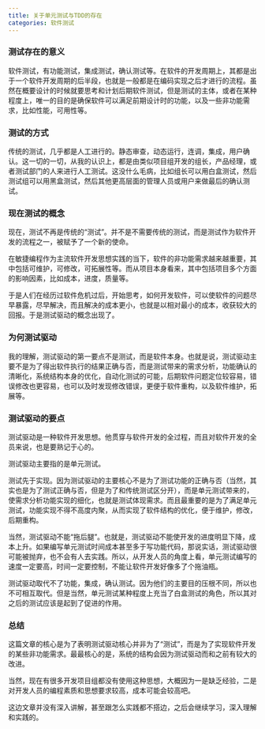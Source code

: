 ```yaml
---
title: 关于单元测试与TDD的存在
categories: 软件测试
---
```


### 测试存在的意义

软件测试，有功能测试，集成测试，确认测试等。在软件的开发周期上，其都是出于一个软件开发周期的后半段，也就是一般都是在编码实现之后才进行的流程。虽然在概要设计的时候就要思考和计划后期软件测试，但是测试的主体，或者在某种程度上，唯一的目的是确保软件可以满足前期设计时的功能，以及一些非功能需求，比如性能，可用性等。

### 测试的方式

传统的测试，几乎都是人工进行的。静态审查，动态运行，连调，集成，用户确认。这一切的一切，从我的认识上，都是由类似项目组开发的组长，产品经理，或者测试部门的人来进行人工测试。这没什么毛病，比如组长可以用白盒测试，然后测试组可以用黑盒测试，然后其他更高层面的管理人员或用户来做最后的确认测试。

### 现在测试的概念

现在，测试不再是传统的“测试”。并不是不需要传统的测试，而是测试作为软件开发的流程之一，被赋予了一个新的使命。

在敏捷编程作为主流软件开发思想实践的当下，软件的非功能需求越来越重要，其中包括可维护，可修改，可拓展性等。而从项目本身看来，其中包括项目多个方面的影响因素，比如成本，进度，质量等。

于是人们在经历过软件危机过后，开始思考，如何开发软件，可以使软件的问题尽早暴露，尽早解决，而且解决的成本更小，也就是以相对最小的成本，收获较大的回报。于是测试驱动的概念出现了。

### 为何测试驱动

我的理解，测试驱动的第一要点不是测试，而是软件本身。也就是说，测试驱动主要不是为了得出软件执行的结果正确与否，而是测试带来的需求分析，功能确认的清晰化，系统结构本身的优化，自动化测试的可能，后期软件问题定位较容易，错误修改也更容易，也可以及时发现修改错误，更便于软件重构，以及软件维护，拓展等。

### 测试驱动的要点

测试驱动是一种软件开发思想。他贯穿与软件开发的全过程，而且对软件开发的全员来说，也是要熟记于心的。

测试驱动主要指的是单元测试。

测试先于实现。因为测试驱动的主要核心不是为了测试功能的正确与否（当然，其实也是为了测试正确与否，但是为了和传统测试区分开），而是单元测试带来的，使需求分析功能实现的细化，也就是测试体现需求。而且最重要的是为了满足单元测试，功能实现不得不高度内聚，从而实现了软件结构的优化，便于维护，修改，后期重构。

当然，测试驱动不能“拖后腿”。也就是，测试驱动不能使开发的进度明显下降，成本上升。如果编写单元测试时间成本甚至多于写功能代码，那说实话，测试驱动很可能被抛弃，也不会有人去实践。所以，从开发人员的角度上看，单元测试编写的速度一定要高，时间一定要控制，不能让软件开发好像多了个拖油瓶。

测试驱动取代不了功能，集成，确认测试。因为他们的主要目的压根不同，所以也不可相互取代。但是当然，单元测试某种程度上充当了白盒测试的角色，所以其对之后的测试应该是起到了促进的作用。

### 总结

这篇文章的核心是为了表明测试驱动核心并非为了“测试”，而是为了实现软件开发的某些非功能需求。最最核心的是，系统的结构会因为测试驱动而和之前有较大的改进。

当然，现在有很多开发项目组都没有使用这种思想，大概因为一是缺乏经验，二是对开发人员的编程素质和思想要求较高，成本可能会较高吧。

这边文章并没有深入讲解，甚至跟怎么实践都不搭边，之后会继续学习，深入理解和实践的。